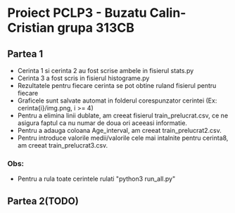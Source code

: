 # Proiect PCLP3 - Buzatu Calin-Cristian grupa 313CB
## Partea 1
* Cerinta 1 si cerinta 2 au fost scrise ambele in fisierul stats.py
* Cerinta 3 a fost scris in fisierul histograme.py
* Rezultatele pentru fiecare cerinta se pot obtine ruland fisierul pentru fiecare
* Graficele sunt salvate automat in folderul corespunzator cerintei (Ex: cerinta{i}/img.png, i >= 4)
* Pentru a elimina linii dublate, am creeat fisierul train_prelucrat.csv, ce ne asigura faptul ca nu numar de doua ori aceeasi informatie.
* Pentru a adauga coloana Age_interval, am creeat train_prelucrat2.csv.
* Pentru introduce valorile medii/valorile cele mai intalnite pentru cerinta8, am creeat train_prelucrat3.csv.
### Obs:
* Pentru a rula toate cerintele rulati "python3 run_all.py"
## Partea 2(TODO)